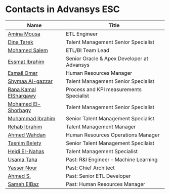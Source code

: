 # Contacts in Advansys ESC

| Name                                                         | Title                                      |
| ------------------------------------------------------------ | ------------------------------------------ |
| [Amina Mousa](https://www.linkedin.com/in/amina-mousa-44569628b/) | ETL Engineer                               |
| [Dina Tarek](https://www.linkedin.com/in/dina-tarek223/)     | Talent Management Senior Specialist        |
| [Mohamed Salem](https://www.linkedin.com/in/mohamed-salem-45a09134/) | ETL/BI Team Lead                           |
| [Essmat Ibrahim](https://www.linkedin.com/in/essmat-ibrahim-790289179/) | Senior Oracle & Apex Developer at Advansys |
| [Esmail Omar](https://www.linkedin.com/in/esmail-omar/)      | Human Resources Manager                    |
| [Shymaa Al-gazzar](https://www.linkedin.com/in/shymaa-al-gazzar-7987a2103/) | Talent Management Senior Specialist        |
| [Rana Kamal ElSharqawy](https://www.linkedin.com/in/rana-kamal-elsharqawy-01643a225/) | Process and KPI measurements Specialist    |
| [Mohamed El-Shorbagy](https://www.linkedin.com/in/muhammad-el-shorbagy/) | Talent Management Senior Specialist        |
| [Muhammad Ibrahim](https://www.linkedin.com/in/muhammad-ibrahim-061a39217/) | Senior Talent Management Specialist        |
| [Rehab Ibrahim](https://www.linkedin.com/in/rehab-ibrahim-3976a386/) | Talent Management Manager                  |
| [Ahmed Wahdan](https://www.linkedin.com/in/ahmed-wahdan-hr/) | Human Resources Operations Manager         |
| [Tasnim Belety](https://www.linkedin.com/in/tasnim-belety-390676a4/) | Senior Talent Management Specilaist        |
| [Heidi El-Nahas](https://www.linkedin.com/in/heidi-el-nahas/) | Talent Management Specialist               |
| [Usama Taha](https://www.linkedin.com/in/usama-taha-linked-in/) | Past: R&I Engineer – Machine Learning      |
| [Yasser Nour](https://www.linkedin.com/in/yasser-nour-77966299/) | Past: Chief Architect                      |
| [Ahmed S.](https://www.linkedin.com/in/ahmed-s-966118143/)   | Past: Senior ETL Developer                 |
| [Sameh ElBaz](https://www.linkedin.com/in/sameh-elbaz-61604315/) | Past: Human Resources Manager              |

